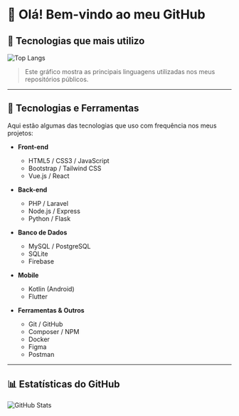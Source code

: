 # 👋 Olá! Bem-vindo ao meu GitHub

## 🚀 Tecnologias que mais utilizo

![Top Langs](https://github-readme-stats.vercel.app/api/top-langs/?username=SEU_USUARIO&layout=compact&langs_count=10&theme=transparent)

> Este gráfico mostra as principais linguagens utilizadas nos meus repositórios públicos.

---

## 🧠 Tecnologias e Ferramentas

Aqui estão algumas das tecnologias que uso com frequência nos meus projetos:

- **Front-end**
  - HTML5 / CSS3 / JavaScript
  - Bootstrap / Tailwind CSS
  - Vue.js / React

- **Back-end**
  - PHP / Laravel
  - Node.js / Express
  - Python / Flask

- **Banco de Dados**
  - MySQL / PostgreSQL
  - SQLite
  - Firebase

- **Mobile**
  - Kotlin (Android)
  - Flutter

- **Ferramentas & Outros**
  - Git / GitHub
  - Composer / NPM
  - Docker
  - Figma
  - Postman

---

## 📊 Estatísticas do GitHub

![GitHub Stats](https://github-readme-stats.vercel.app/api?username=SEU_USUARIO&show_icons=true&theme=transparent)
